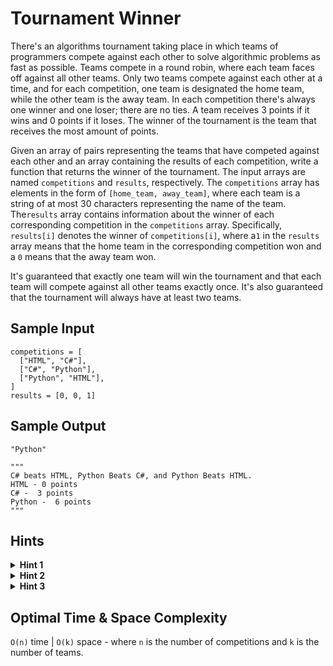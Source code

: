 # Tournament Winner

There's an algorithms tournament taking place in which teams of programmers compete against each other to solve algorithmic problems as fast as possible. Teams compete in a round robin, where each team faces off against all other teams. Only two teams compete against each other at a time, and for each competition, one team is designated the home team, while the other team is the away team. In each competition there's always one winner and one loser; there are no ties. A team receives 3 points if it wins and 0 points if it loses. The winner of the tournament is the team that receives the most amount of points.

Given an array of pairs representing the teams that have competed against each other and an array containing the results of each competition, write a function that returns the winner of the tournament. The input arrays are named `competitions` and `results`, respectively. The `competitions` array has elements in the form of `[home_team, away_team]`, where each team is a string of at most 30 characters representing the name of the team. The`results` array contains information about the winner of each corresponding competition in the `competitions` array. Specifically, `results[i]` denotes the winner of `competitions[i]`, where a`1` in the `results` array means that the home team in the corresponding competition won and a `0` means that the away team won.

It's guaranteed that exactly one team will win the tournament and that each team will compete against all other teams exactly once. It's also guaranteed that the tournament will always have at least two teams.

## Sample Input

```plaintext
competitions = [
  ["HTML", "C#"],
  ["C#", "Python"],
  ["Python", "HTML"],
]
results = [0, 0, 1]
```

## Sample Output

```plaintext
"Python"

"""
C# beats HTML, Python Beats C#, and Python Beats HTML.
HTML - 0 points 
C# -  3 points
Python -  6 points
"""
```

## Hints

<details>
<summary><b>Hint 1</b></summary>

Don't overcomplicate this problem. How would you solve it by hand? Consider that approach, and try to translate it into code.

</details>

<details>
<summary><b>Hint 2</b></summary>

Use a hash table to store the total points collected by each team, with the team names as keys in the hash table. Once you know how many points each team has, how can you determine which one is the winner?

</details>

<details>
<summary><b>Hint 3</b></summary>

Loop through all of the competitions, and update the hash table at every iteration. For each competition, consider the name of the winning team; if the name already exists in the hash table, update that entry by adding `3` points to it. If the team name doesn't exist in the hash table, add a new entry in the hash table with the key as the team name and the value as `3` (since the team won its first competition). While looping through all of the competitions, keep track of the team with the highest score, and at the end of the algorithm, return the team with the highest score.

</details>

## Optimal Time & Space Complexity

`O(n)` time | `O(k)` space - where `n` is the number of competitions and `k` is the number of teams.
